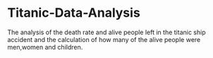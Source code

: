 # Titanic-Data-Analysis
The analysis of the death rate and alive people left in the titanic ship accident and the calculation of how many of the alive people were men,women and children.
